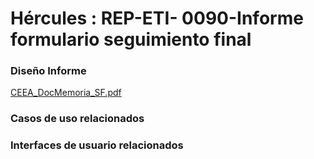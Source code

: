 # Hércules : REP\-ETI\- 0090\-Informe formulario seguimiento final







### Diseño Informe

[CEEA\_DocMemoria\_SF.pdf](/attachments/597853339/711262344.pdf "attachments/597853339/711262344.pdf")

  








### Casos de uso relacionados







### Interfaces de usuario relacionados















